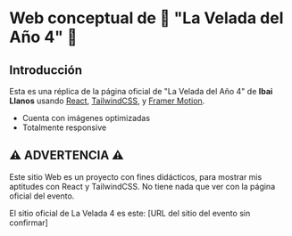 # Web conceptual de 🥊 "La Velada del Año 4" 🥊  

## Introducción

Esta es una réplica de la página oficial de "La Velada del Año 4" de **Ibai Llanos** usando [React](https://react.dev), [TailwindCSS](https://tailwindcss.com), y [Framer Motion](https://www.framer.com/motion/).

* Cuenta con imágenes optimizadas
* Totalmente responsive

## ⚠️ **ADVERTENCIA** ⚠️

Este sitio Web es un proyecto con fines didácticos, para mostrar mis aptitudes con React y TailwindCSS. No tiene nada que ver con la página oficial del evento.

El sitio oficial de La Velada 4 es este: [URL del sitio del evento sin confirmar]
